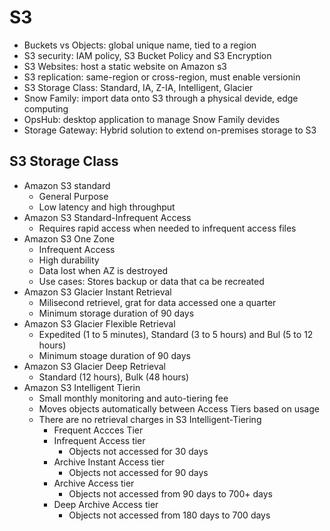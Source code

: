 # S3
- Buckets vs Objects: global unique name, tied to a region
- S3 security: IAM policy, S3 Bucket Policy and S3 Encryption
- S3 Websites: host a static website on Amazon s3
- S3 replication: same-region or cross-region, must enable versionin
- S3 Storage Class: Standard, IA, Z-IA, Intelligent, Glacier
- Snow Family: import data onto S3 through a physical devide, edge computing
- OpsHub: desktop application to manage Snow Family devides
- Storage Gateway: Hybrid solution to extend on-premises storage to S3

## S3 Storage Class
- Amazon S3 standard 
  - General Purpose
  - Low latency and high throughput
- Amazon S3 Standard-Infrequent Access
  - Requires rapid access when needed to infrequent access files
- Amazon S3 One Zone
  - Infrequent Access
  - High durability
  - Data lost when AZ is destroyed
  - Use cases: Stores backup or data that ca be recreated
- Amazon S3 Glacier Instant Retrieval
  - Milisecond retrievel, grat for data accessed one a quarter
  - Minimum storage duration of 90 days
- Amazon S3 Glacier Flexible Retrieval
  - Expedited (1 to 5 minutes), Standard (3 to 5 hours) and Bul (5 to 12 hours)
  - Minimum stoage duration of 90 days
- Amazon S3 Glacier Deep Retrieval
  - Standard (12 hours), Bulk (48 hours)
- Amazon S3 Intelligent Tierin
  - Small monthly monitoring and auto-tiering fee
  - Moves objects automatically between Access Tiers based on usage
  - There are no retrieval charges in S3 Intelligent-Tiering
    - Frequent Accces Tier
    - Infrequent Access tier
      - Objects not accessed for 30 days
    - Archive Instant Access tier
      - Objects not accessed for 90 days
    - Archive Access tier 
      - Objects not accessed from 90 days to 700+ days
    - Deep Archive Access tier
      - Objects not accessed from 180 days to 700 days

